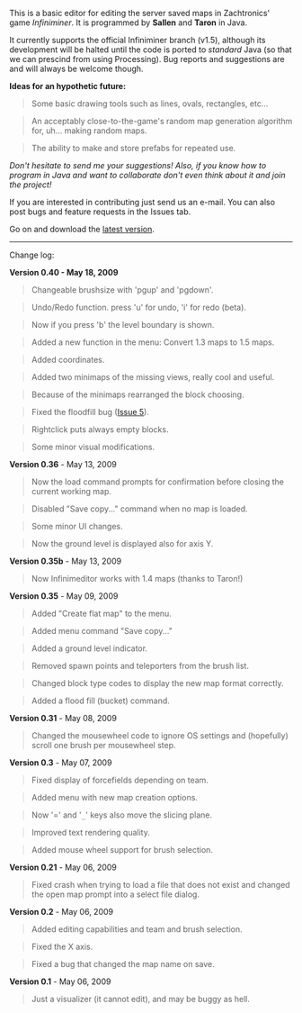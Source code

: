 This is a basic editor for editing the server saved maps in Zachtronics' game _Infiniminer_. It is programmed by **Sallen** and **Taron** in Java.

It currently supports the official Infiniminer branch (v1.5), although its development will be halted until the code is ported to _standard_ Java (so that we can prescind from using Processing). Bug reports and suggestions are and will always be welcome though.

**Ideas for an hypothetic future:**

> Some basic drawing tools such as lines, ovals, rectangles, etc...

> An acceptably close-to-the-game's random map generation algorithm for, uh... making random maps.

> The ability to make and store prefabs for repeated use.

_Don't hesitate to send me your suggestions! Also, if you know how to program in Java and want to collaborate don't even think about it and join the project!_

If you are interested in contributing just send us an e-mail. You can also post bugs and feature requests in the Issues tab.

Go on and download the [latest version](http://code.google.com/p/infinimeditor/downloads/list).


---


Change log:

**Version 0.40 - May 18, 2009**

> Changeable brushsize with 'pgup' and 'pgdown'.

> Undo/Redo function. press 'u' for undo, 'i' for redo (beta).

> Now if you press 'b' the level boundary is shown.

> Added a new function in the menu: Convert 1.3 maps to 1.5 maps.

> Added coordinates.

> Added two minimaps of the missing views, really cool and useful.

> Because of the minimaps rearranged the block choosing.

> Fixed the floodfill bug ([Issue 5](https://code.google.com/p/infinimeditor/issues/detail?id=5)).

> Rightclick puts always empty blocks.

> Some minor visual modifications.

**Version 0.36** - May 13, 2009
> Now the load command prompts for confirmation before closing the current working map.

> Disabled "Save copy..." command when no map is loaded.

> Some minor UI changes.

> Now the ground level is displayed also for axis Y.

**Version 0.35b** - May 13, 2009
> Now Infinimeditor works with 1.4 maps (thanks to Taron!)

**Version 0.35** - May 09, 2009
> Added "Create flat map" to the menu.

> Added menu command "Save copy..."

> Added a ground level indicator.

> Removed spawn points and teleporters from the brush list.

> Changed block type codes to display the new map format correctly.

> Added a flood fill (bucket) command.

**Version 0.31** - May 08, 2009
> Changed the mousewheel code to ignore OS settings and (hopefully) scroll one brush per mousewheel step.

**Version 0.3** - May 07, 2009
> Fixed display of forcefields depending on team.

> Added menu with new map creation options.

> Now '=' and '`_`' keys also move the slicing plane.

> Improved text rendering quality.

> Added mouse wheel support for brush selection.

**Version 0.21** - May 06, 2009
> Fixed crash when trying to load a file that does not exist and changed the open map prompt into a select file dialog.

**Version 0.2** - May 06, 2009
> Added editing capabilities and team and brush selection.

> Fixed the X axis.

> Fixed a bug that changed the map name on save.

**Version 0.1** - May 06, 2009
> Just a visualizer (it cannot edit), and may be buggy as hell.